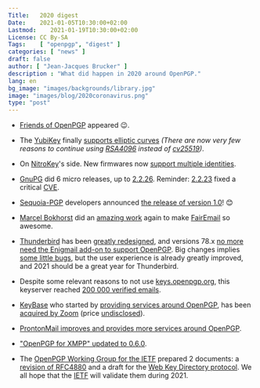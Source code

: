 ```yaml
---
Title:   2020 digest
Date:    2021-01-05T10:30:00+02:00
Lastmod:    2021-01-19T10:30:00+02:00
License: CC By-SA
Tags:    [ "openpgp", "digest" ]
categories: [ "news" ]
draft: false
author: [ "Jean-Jacques Brucker" ]
description : "What did happen in 2020 around OpenPGP."
lang: en
bg_image: "images/backgrounds/library.jpg"
image: "images/blog/2020coronavirus.png"
type: "post"
---
```


* [Friends of OpenPGP](https://foopgp.org/about) appeared 😉.

* The [YubiKey](https://www.yubico.com/fr/product/yubikey-5-nfc/) finally [supports elliptic curves](https://support.yubico.com/hc/en-us/articles/360016649139-YubiKey-5-2-3-Enhancements-to-OpenPGP-3-4-Support) *(There are now very few reasons to continue using [RSA4096](https://en.wikipedia.org/wiki/RSA_(cryptosystem)) instead of [cv25519](https://en.wikipedia.org/wiki/Curve25519))*.

* On [NitroKey](https://shop.nitrokey.com/shop/product/nk-sta-nitrokey-start-6)'s side. New firmwares now [support multiple identities](https://www.nitrokey.com/news/2020/new-firmware-multiple-identities-and-pgp-keys-one-nitrokey-start).

* [GnuPG](https://gnupg.org/) did 6 micro releases, up to [2.2.26](https://lists.gnupg.org/pipermail/gnupg-announce/2020q4/000451.html). Reminder: [2.2.23](https://lists.gnupg.org/pipermail/gnupg-announce/2020q3/000448.html) fixed a critical [CVE](https://cve.mitre.org/cgi-bin/cvename.cgi?name=CVE-2020-25125).

* [Sequoia-PGP](https://sequoia-pgp.org/) developers announced [the release of version 1.0](https://sequoia-pgp.org/blog/2020/12/16/202012-1.0/)! 😊

* [Marcel Bokhorst](https://github.com/M66B/) did an [amazing work](https://github.com/M66B?tab=overview&from=2020-12-01&to=2020-12-31) again to make [FairEmail](http://www.faircode.eu/) so awesome.

* [Thunderbird](https://www.thunderbird.net/en-US/) has been [greatly redesigned](https://blog.thunderbird.net/2020/07/whats-new-in-thunderbird-78/), and versions 78.x [no more need the Enigmail add-on to support OpenPGP](https://blog.thunderbird.net/2020/09/openpgp-in-thunderbird-78/). Big
changes implies [some little bugs](https://bugzilla.mozilla.org/buglist.cgi?quicksearch=openpgp), but the user experience is already greatly improved, and 2021 should be a great year for Thunderbird.

* Despite some relevant reasons to not use [keys.openpgp.org](https://keys.openpgp.org), this keyserver reached [200 000 verified emails](https://keys.openpgp.org/about/stats).

* [KeyBase](https://keybase.io) who started by [providing services around OpenPGP](https://www.andreagrandi.it/2017/10/21/keybase-pgp-encryption-made-easy/), has been [acquired by Zoom](https://blog.zoom.us/zoom-acquires-keybase-and-announces-goal-of-developing-the-most-broadly-used-enterprise-end-to-end-encryption-offering/) (price [undisclosed](https://www.businessinsider.fr/us/zoom-acquires-keybase-security-build-end-to-end-encryption-2020-5)).

* [ProntonMail improves and provides more services around OpenPGP](https://protonmail.com/blog/).

* ["OpenPGP for XMPP" updated to 0.6.0](https://xmpp.org/extensions/xep-0373.html).

* The [OpenPGP Working Group for the IETF](https://datatracker.ietf.org/wg/openpgp/about/) prepared 2 documents: a [revision of RFC4880](https://datatracker.ietf.org/doc/draft-ietf-openpgp-rfc4880bis/) and a draft for the [Web Key Directory protocol](https://datatracker.ietf.org/doc/draft-koch-openpgp-webkey-service/). We all hope that the [IETF](https://ietf.org/about/) will validate them during 2021.


